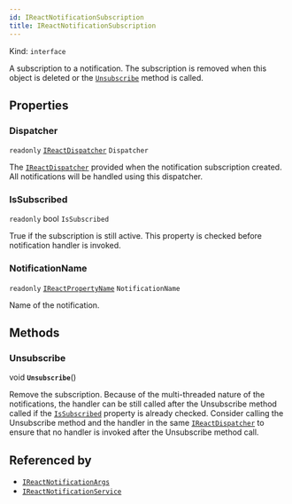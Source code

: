 ```yaml
---
id: IReactNotificationSubscription
title: IReactNotificationSubscription
---
```


Kind: `interface`



A subscription to a notification. The subscription is removed when this object is deleted or the [`Unsubscribe`](#unsubscribe) method is called.

## Properties
### Dispatcher
`readonly`  [`IReactDispatcher`](IReactDispatcher) `Dispatcher`

The [`IReactDispatcher`](IReactDispatcher) provided when the notification subscription created. All notifications will be handled using this dispatcher.

### IsSubscribed
`readonly`  bool `IsSubscribed`

True if the subscription is still active. This property is checked before notification handler is invoked.

### NotificationName
`readonly`  [`IReactPropertyName`](IReactPropertyName) `NotificationName`

Name of the notification.



## Methods
### Unsubscribe
void **`Unsubscribe`**()

Remove the subscription. Because of the multi-threaded nature of the notifications, the handler can be still called after the Unsubscribe method called if the [`IsSubscribed`](#issubscribed) property is already checked. Consider calling the Unsubscribe method and the handler in the same [`IReactDispatcher`](IReactDispatcher) to ensure that no handler is invoked after the Unsubscribe method call.






## Referenced by
- [`IReactNotificationArgs`](IReactNotificationArgs)
- [`IReactNotificationService`](IReactNotificationService)
